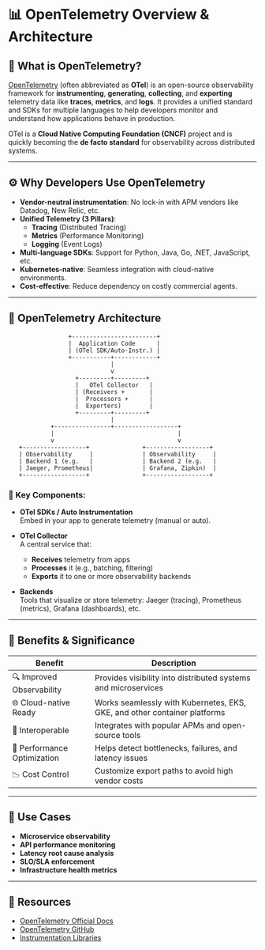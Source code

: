 # 📊 OpenTelemetry Overview & Architecture

## 🧩 What is OpenTelemetry?

[OpenTelemetry](https://opentelemetry.io) (often abbreviated as **OTel**) is an open-source observability framework for **instrumenting**, **generating**, **collecting**, and **exporting** telemetry data like **traces**, **metrics**, and **logs**. It provides a unified standard and SDKs for multiple languages to help developers monitor and understand how applications behave in production.

OTel is a **Cloud Native Computing Foundation (CNCF)** project and is quickly becoming the **de facto standard** for observability across distributed systems.

---

## ⚙️ Why Developers Use OpenTelemetry

- **Vendor-neutral instrumentation**: No lock-in with APM vendors like Datadog, New Relic, etc.
- **Unified Telemetry (3 Pillars)**:
  - **Tracing** (Distributed Tracing)
  - **Metrics** (Performance Monitoring)
  - **Logging** (Event Logs)
- **Multi-language SDKs**: Support for Python, Java, Go, .NET, JavaScript, etc.
- **Kubernetes-native**: Seamless integration with cloud-native environments.
- **Cost-effective**: Reduce dependency on costly commercial agents.

---

## 📐 OpenTelemetry Architecture

                     +------------------------+
                     |  Application Code      |
                     | (OTel SDK/Auto-Instr.) |
                     +-----------+------------+
                                 |
                                 v
                       +---------+---------+
                       |   OTel Collector   |
                       | (Receivers +       |
                       |  Processors +      |
                       |  Exporters)        |
                       +---------+---------+
                                 |
                +----------------+------------------+
                |                                   |
                v                                   v
       +------------------+               +------------------+
       | Observability     |              | Observability     |
       | Backend 1 (e.g.   |              | Backend 2 (e.g.   |
       | Jaeger, Prometheus|              | Grafana, Zipkin)  |
       +------------------+               +------------------+


### 🔄 Key Components:

- **OTel SDKs / Auto Instrumentation**  
  Embed in your app to generate telemetry (manual or auto).
  
- **OTel Collector**  
  A central service that:
  - **Receives** telemetry from apps
  - **Processes** it (e.g., batching, filtering)
  - **Exports** it to one or more observability backends
  
- **Backends**  
  Tools that visualize or store telemetry: Jaeger (tracing), Prometheus (metrics), Grafana (dashboards), etc.

---

## 🌟 Benefits & Significance

| Benefit                     | Description                                                                 |
|----------------------------|-----------------------------------------------------------------------------|
| 🔍 Improved Observability   | Provides visibility into distributed systems and microservices              |
| 🌐 Cloud-native Ready       | Works seamlessly with Kubernetes, EKS, GKE, and other container platforms   |
| 🔄 Interoperable            | Integrates with popular APMs and open-source tools                          |
| 📏 Performance Optimization | Helps detect bottlenecks, failures, and latency issues                      |
| 📉 Cost Control             | Customize export paths to avoid high vendor costs                           |

---

## 🚀 Use Cases

- **Microservice observability**
- **API performance monitoring**
- **Latency root cause analysis**
- **SLO/SLA enforcement**
- **Infrastructure health metrics**

---

## 🔗 Resources

- [OpenTelemetry Official Docs](https://opentelemetry.io/docs/)
- [OpenTelemetry GitHub](https://github.com/open-telemetry/opentelemetry-collector)
- [Instrumentation Libraries](https://opentelemetry.io/docs/instrumentation/)




